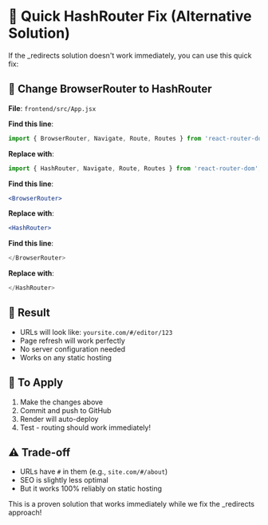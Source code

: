 # 🚀 Quick HashRouter Fix (Alternative Solution)

If the _redirects solution doesn't work immediately, you can use this quick fix:

## 📝 Change BrowserRouter to HashRouter

**File**: `frontend/src/App.jsx`

**Find this line**:
```jsx
import { BrowserRouter, Navigate, Route, Routes } from 'react-router-dom';
```

**Replace with**:
```jsx
import { HashRouter, Navigate, Route, Routes } from 'react-router-dom';
```

**Find this line**:
```jsx
<BrowserRouter>
```

**Replace with**:
```jsx
<HashRouter>
```

**Find this line**:
```jsx
</BrowserRouter>
```

**Replace with**:
```jsx
</HashRouter>
```

## 🎯 Result
- URLs will look like: `yoursite.com/#/editor/123`
- Page refresh will work perfectly
- No server configuration needed
- Works on any static hosting

## 🔄 To Apply
1. Make the changes above
2. Commit and push to GitHub
3. Render will auto-deploy
4. Test - routing should work immediately!

## ⚠️ Trade-off
- URLs have `#` in them (e.g., `site.com/#/about`)
- SEO is slightly less optimal
- But it works 100% reliably on static hosting

This is a proven solution that works immediately while we fix the _redirects approach!
